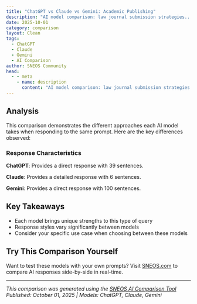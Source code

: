 ```yaml
---
title: "ChatGPT vs Claude vs Gemini: Academic Publishing"
description: "AI model comparison: law journal submission strategies..."
date: 2025-10-01
category: comparison
layout: Clean
tags:
  - ChatGPT
  - Claude
  - Gemini
  - AI Comparison
author: SNEOS Community
head:
  - - meta
    - name: description
      content: "AI model comparison: law journal submission strategies..."
---
```


<ChatComparison
  title="ChatGPT vs Claude vs Gemini: Academic Publishing"
  prompt="law journal submission strategies"
  :responses='{
    "ChatGPT": "Certainly! Successfully submitting an article to a law journal involves careful planning, thorough preparation, and strategic targeting. Here are some key strategies to enhance your chances of getting your law article published:\n\n### 1. **Choose the Right Journal**\n- **Match your topic:** Identify journals that focus on your area of law or interdisciplinary fields relevant to your article.\n- **Reputation and audience:** Consider the journal\u2019s prestige and readership\u2014top-tier journals usually have higher standards and lower acceptance rates.\n- **Submission guidelines:** Review the journal\u2019s submission requirements carefully (format, citation style, length, etc.).\n\n### 2. **Research the Journal\u2019s Focus and Style**\n- **Read recent issues:** Understand the type of articles or notes they publish, the tone, and style.\n- **Tailor your writing:** Adjust your manuscript to align with the journal\u2019s preferences and scholarly dialogue.\n\n### 3. **Prepare a Strong Manuscript**\n- **Originality:** Ensure your article provides a novel contribution or a unique perspective.\n- **Clarity and precision:** Write clearly, avoid jargon where possible, and make your arguments compelling.\n- **Structure:** Use a logical structure with a clear thesis, well-organized sections, and strong conclusions.\n- **Proper citation:** Use correct legal citation formats (e.g., Bluebook) meticulously.\n\n### 4. **Engage in Peer Review \u0026 Get Feedback**\n- **Internal review:** Ask colleagues, mentors, or professors to review your draft and provide constructive feedback.\n- **Revise thoroughly:** Address critiques and improve readability and argumentation.\n\n### 5. **Craft a Professional Submission Package**\n- **Abstract:** Write a concise, engaging abstract summarizing your article\u2019s main points.\n- **Cover letter:** Prepare a brief cover letter explaining why your article fits the journal and highlighting its contribution.\n- **Follow instructions:** Include all required documents and format your files correctly.\n\n### 6. **Consider Multiple Submission Opportunities**\n- **Simultaneous submission policy:** Check if the journal allows simultaneous submissions. Most law journals require exclusive submission.\n- **Submission order:** Prioritize journals based on the fit and prestige; if rejected, move to the next best journal promptly.\n\n### 7. **Be Patient and Professional**\n- **Response time:** Expect the review process to take weeks or months.\n- **Professional communication:** Be polite and professional in all correspondence, even in case of a rejection.\n- **Use rejection constructively:** Revise your article based on feedback and try submitting elsewhere.\n\n### 8. **Use Online Submission Portals Carefully**\n- **Familiarize yourself:** Follow instructions carefully for online portals like Scholastica, ExpressO, or the journal\u2019s own system.\n- **Keep records:** Save confirmation emails and submission files for reference.\n\n### 9. **Stay Updated on Calls for Papers**\n- Keep an eye on special issues, symposia, or calls for papers that match your article topic, which can increase your chance of acceptance.\n\n---\n\nIf you want, I can also provide examples of a cover letter or tips for adapting your article for different journals. Just let me know!",
    "Claude": "# Law Journal Submission Strategies\n\n## Understanding the Law Review Landscape\n\n### Tier System\n- **Top 14 (\u0022T14\u0022)**: Harvard, Yale, Stanford, etc.\n- **Regional/Specialized**: Focus on specific practice areas\n- **Student vs. Peer-Reviewed**: Different submission processes\n- **Open Access vs. Traditional**: Consider publication goals\n\n## Pre-Submission Preparation\n\n### Article Quality\n- **Original contribution** to legal scholarship\n- **Clear thesis** and strong argumentation\n- **Comprehensive research** and proper citations (Bluebook format)\n- **Professional editing** and proofreading\n- **Appropriate length** (typically 15,000-25,000 words)\n\n### Target Selection\n- Research journal **submission guidelines** carefully\n- Match your topic to journal\u0027s **focus areas**\n- Consider **author guidelines** (some prefer established scholars)\n- Review recent issues for **tone and style**\n\n## Timing Strategy\n\n### Submission Windows\n- **Primary cycle**: August-October (most competitive)\n- **Secondary cycle**: January-March\n- **Rolling submissions**: Year-round for some journals\n\n### Strategic Timing\n- Submit early in cycles when possible\n- Avoid major holidays and exam periods\n- Consider journal production schedules\n\n## Submission Tactics\n\n### Simultaneous Submissions\n- **Allowed** by most law reviews (unlike other academic fields)\n- Use services like **Scholastica** or **ExpressO**\n- Track all submissions carefully\n- Respond promptly to offers\n\n### Tiered Approach\n1. **First tier**: Submit to dream journals\n2. **Second tier**: Realistic targets after 2-3 weeks\n3. **Third tier**: Safety options after 4-6 weeks\n\n## Cover Letter Best Practices\n\n### Essential Elements\n- Brief **author bio** and credentials\n- **One-paragraph summary** of the article\n- Why this piece **fits their journal**\n- **Word count** and any special considerations\n\n### What to Avoid\n- Excessive length\n- Overselling the piece\n- Generic, non-tailored content\n\n## Leveraging Acceptances\n\n### Negotiation Strategy\n- **Don\u0027t immediately accept** first offer\n- **Expedite requests** to higher-tier journals\n- Be professional and honest about timing\n- Have realistic expectations\n\n### Expedite Etiquette\n- Only expedite to journals where you\u0027d seriously consider publishing\n- Give reasonable deadlines (typically 1-2 weeks)\n- Be prepared to make a decision quickly\n\n## Alternative Strategies\n\n### Symposiums and Special Issues\n- Often have **higher acceptance rates**\n- Provide **networking opportunities**\n- May offer **faster publication**\n- Check academic conference connections\n\n### Online and Newer Journals\n- **Faster publication** timelines\n- **Greater accessibility** through digital platforms\n- **Less competition** than established journals\n- May offer **innovative formats**\n\n## Common Mistakes to Avoid\n\n### Submission Errors\n- Ignoring formatting requirements\n- Missing deadlines or submission windows\n- Poor citation format\n- Inadequate proofreading\n\n### Strategic Mistakes\n- Not researching journal fit\n- Waiting too long between submission tiers\n- Burning bridges with unprofessional communication\n- Having unrealistic expectations\n\n## Post-Submission Management\n\n### Tracking Systems\n- Maintain spreadsheet with dates, responses, and deadlines\n- Set calendar reminders for follow-ups\n- Keep copies of all correspondence\n\n### Professional Communication\n- Respond promptly to all journal communications\n- Be gracious whether accepting or declining\n- Maintain relationships for future submissions\n\n## Special Considerations\n\n### For New Scholars\n- Consider **student notes** or **shorter pieces** first\n- Seek **mentorship** from experienced academics\n- Start with **regional** or **specialized** journals\n- Build **publication record** gradually\n\n### For Practitioners\n- Emphasize **practical experience** and **real-world insights**\n- Consider **practitioner-focused** journals\n- Highlight **novel legal developments** or **case studies**\n\n## Technology Tools\n\n### Submission Platforms\n- **Scholastica**: Streamlined submission process\n- **ExpressO**: Widely used by law reviews\n- **Journal websites**: Direct submission portals\n\n### Research Tools\n- **Washington \u0026 Lee Law Journal Rankings**\n- **Google Scholar** for citation tracking\n- **HeinOnline** for journal research\n\n## Success Metrics\n\n### Realistic Expectations\n- Even strong articles face **high rejection rates**\n- **Placement** matters more than speed\n- **Building",
    "Gemini": "Submitting to law journals can be a daunting process, but with a strategic approach, you can significantly increase your chances of publication. Here\u0027s a breakdown of key strategies:\n\n**I. Pre-Submission: Crafting a Strong Article**\n\n*   **1. Thorough Research:**\n    *   **Master the existing literature:** Conduct a comprehensive literature review. Understand the current state of the debate, identify gaps, and position your argument within the broader scholarly context.\n    *   **Accurate citations:** Double and triple-check your citations. Incorrect or missing citations are a major red flag for editors. Use Bluebook (or ALWD Citation Manual) meticulously.\n    *   **Synthesize, don\u0027t just summarize:** Go beyond simply reporting what others have said. Analyze, critique, and build upon existing scholarship.\n\n*   **2. Develop a Novel and Significant Argument:**\n    *   **Originality is key:** Editors look for fresh perspectives and innovative solutions to legal problems. Avoid rehashing well-trodden ground.\n    *   **Practical implications:** If possible, connect your analysis to real-world issues and offer concrete recommendations for reform or policy changes.\n    *   **Clarity and Focus:** Make your central argument clear, concise, and easy to understand. Avoid jargon and overly complex language.\n\n*   **3. Structure and Writing:**\n    *   **Logical organization:** Follow a clear and logical structure (e.g., Introduction, Background, Analysis, Conclusion). Use headings and subheadings to guide the reader.\n    *   **Strong introduction and conclusion:**  The introduction should grab the reader\u0027s attention, clearly state your thesis, and preview your main arguments. The conclusion should summarize your key findings and offer final thoughts.\n    *   **Precise and persuasive language:**  Use clear, concise, and persuasive language. Avoid ambiguity and weak arguments.  Support your claims with evidence and reasoning.\n    *   **Proofread meticulously:** Ensure your article is free of grammatical errors, typos, and stylistic inconsistencies.  Have someone else proofread it as well.\n\n*   **4. Abstract and Keywords:**\n    *   **Compelling Abstract:**  Write a concise and compelling abstract that accurately summarizes your article\u0027s main points, argument, and contributions.  This is often the first thing editors will read.\n    *   **Relevant Keywords:** Choose keywords that accurately reflect the content of your article and will help editors find it during the submission process.\n\n**II. Selecting Journals and Submission Process**\n\n*   **5. Research Journals:**\n    *   **Target journals that align with your topic:** Identify journals that publish articles in your area of law. Review past issues to get a sense of their scope and editorial preferences.\n    *   **Consider journal prestige and reach:**  Understand the journal\u0027s ranking, circulation, and audience.  Top-tier journals are more competitive, but publication there can significantly boost your career.  Also consider journals focused on particular legal communities and practitioner-focused publications.\n    *   **Understand journal turnaround times:** Some journals respond quickly, while others take months.  This can affect your submission strategy.\n\n*   **6.  Tailor Your Submission:**\n    *   **Review journal guidelines:**  Carefully read and follow the journal\u0027s submission guidelines. This includes formatting requirements, word limits, citation style, and submission procedures.  Failure to follow guidelines is grounds for immediate rejection.\n    *   **Write a compelling cover letter:**  Introduce yourself, summarize your article\u0027s main argument and contributions, and explain why it would be a good fit for the journal\u0027s readership.  Address the letter to the specific editor-in-chief, if possible. Highlight any particularly novel or impactful aspects of your work.\n    *   **Consider a prior contact:** If you have a connection to a journal editor or a faculty member who might know an editor, consider reaching out to them before submitting. This is usually informal \u2013 a brief email asking if they think the topic would be of interest.\n\n*   **7.  Simultaneous Submissions:**\n    *   **Understand the rules:** Most journals allow simultaneous submissions. However, you must notify the journal immediately if your article is accepted elsewhere.\n    *   **Track your submissions:** Keep a record of where you submitted your article and when.\n    *   **Prioritize journals:**  Consider submitting to a range of journals, from top-tier to more specialized or regional ones.\n\n*   **8. The Cold Email (Approach with Caution):**\n     *   Sending emails to individual editors *can* be effective, but it\u0027s essential to do it right. Do **not** simply copy-paste your cover letter.\n     *   Instead, identify a handful of journals *perfectly* aligned with your work.  Read a few recent issues to get a feel for their tone and preferences.\n     *   Write a very brief, personalized email explaining *why* your article is a good fit for *that specific journal*.  Mention a recent article in the journal that relates to your work.  This shows you\u0027ve done your homework.\n     *   Attach the abstract.  Do **not** attach the full article unless invited to.\n     *   This tactic is best used when you have a particularly unique or timely piece that you think might get lost in the general submission pile.\n\n**III. Post-Submission: Handling Responses and Revisions**\n\n*   **9. Patience and Professionalism:**\n    *   **Be patient:** Law review review times can be lengthy.  Avoid contacting the journal to inquire about the status of your submission unless a significant amount of time has passed.\n    *   **Respond promptly and professionally:**  If you receive a request for revisions, respond promptly and professionally. Thank the editors for their feedback and address all of their concerns.\n\n*   **10. Responding to Feedback and Revisions:**\n    *   **Thoroughly address all comments:**  Carefully consider all of the editors\u0027 comments and make revisions accordingly.\n    *   **Explain your reasoning:**  If you disagree with a comment, politely explain your reasoning. Provide evidence to support your position.\n    *   **Track your changes:**  Use track changes to show the editors how you have revised your article.\n    *   **Proofread again:**  After making revisions, proofread your article again to ensure that it is free of errors.\n\n*   **11.  Negotiating Offers (If Applicable):**\n    *   **Be aware of deadlines:** When you receive an offer, understand the journal\u0027s deadline for acceptance.\n    *   **Contact other journals:**  If you have submitted to other journals, contact them to inform them of your offer and request expedited review.  This is best done through a formal letter, not a mass email.\n    *   **Consider your options carefully:**  Weigh the pros and cons of each journal before making a decision.\n\n**IV. General Tips for Success:**\n\n*   **Start early:**  Begin working on your article well in advance of the submission deadline.\n*   **Get feedback:**  Share your article with colleagues, mentors, or writing groups for feedback.  Incorporate their suggestions into your revisions.\n*   **Stay up-to-date:**  Keep abreast of current legal developments and trends.\n*   **Persistence pays off:**  Don\u0027t be discouraged by rejections.  Keep submitting and refining your work.\n*   **Network:** Attend legal conferences and workshops to meet other scholars and editors.\n\n**Common Mistakes to Avoid:**\n\n*   **Failing to follow submission guidelines.**\n*   **Submitting a poorly written or researched article.**\n*   **Making grammatical errors or typos.**\n*   **Ignoring editor feedback.**\n*   **Being unprofessional or impatient.**\n*   **Submitting to journals that are not a good fit for your topic.**\n*   **Plagiarism (intentional or unintentional).**\n\nBy following these strategies, you can significantly increase your chances of publishing your work in a law journal and contributing to the legal field. Good luck!\n"
  }'
  published-date="22:41"
/>

## Analysis

This comparison demonstrates the different approaches each AI model takes when responding to the same prompt. Here are the key differences observed:

### Response Characteristics

**ChatGPT**: Provides a direct response with 39 sentences. 

**Claude**: Provides a detailed response with 6 sentences. 

**Gemini**: Provides a direct response with 100 sentences. 

## Key Takeaways

- Each model brings unique strengths to this type of query
- Response styles vary significantly between models
- Consider your specific use case when choosing between these models

## Try This Comparison Yourself

Want to test these models with your own prompts? Visit [SNEOS.com](https://sneos.com) to compare AI responses side-by-side in real-time.

---

*This comparison was generated using the [SNEOS AI Comparison Tool](https://sneos.com)*
*Published: October 01, 2025 | Models: ChatGPT, Claude, Gemini*
